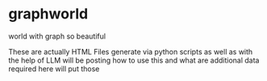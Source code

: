 # graphworld
world with graph so beautiful

These are actually HTML Files generate via python scripts as well as with the help of LLM will be posting how to use this and what are additional data required here will put those